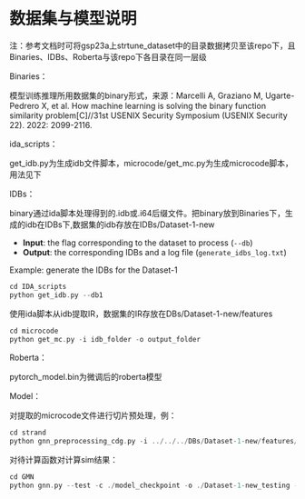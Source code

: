 # 数据集与模型说明

注：参考文档时可将gsp23a上strtune_dataset中的目录数据拷贝至该repo下，且Binaries、IDBs、Roberta与该repo下各目录在同一层级



Binaries：

模型训练推理所用数据集的binary形式，来源：Marcelli A, Graziano M, Ugarte-Pedrero X, et al. How machine learning is solving the binary function similarity problem[C]//31st USENIX Security Symposium (USENIX Security 22). 2022: 2099-2116.



ida_scripts：

get_idb.py为生成idb文件脚本，microcode/get_mc.py为生成microcode脚本，用法见下



IDBs：

binary通过ida脚本处理得到的.idb或.i64后缀文件。把binary放到Binaries下，生成的idb在IDBs下,数据集的idb存放在IDBs/Dataset-1-new

- **Input**: the flag corresponding to the dataset to process (`--db`)
- **Output**: the corresponding IDBs and a log file (`generate_idbs_log.txt`)

Example: generate the IDBs for the Dataset-1

```c
cd IDA_scripts
python get_idb.py --db1
```

使用ida脚本从idb提取IR，数据集的IR存放在DBs/Dataset-1-new/features

```c
cd microcode
python get_mc.py -i idb_folder -o output_folder
```



Roberta：

pytorch_model.bin为微调后的roberta模型



Model：

对提取的microcode文件进行切片预处理，例：

```c
cd strand
python gnn_preprocessing_cdg.py -i ../../../DBs/Dataset-1-new/features/testing/acfg_microcode_Dataset-1_testing -d opcodes_dict.json -o ./Dataset-1-new_testing
```

对待计算函数对计算sim结果：

```c
cd GMN
python gnn.py --test -c ./model_checkpoint -o ./Dataset-1-new_testing --featuresdir ../strand -b ../../Roberta
```

